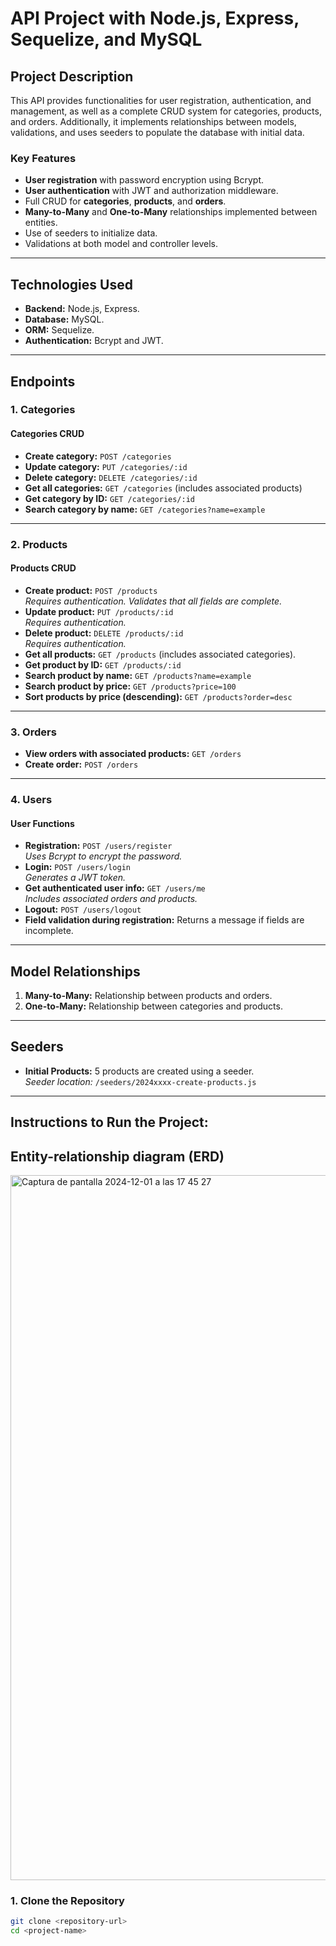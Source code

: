 # API Project with Node.js, Express, Sequelize, and MySQL

## Project Description
This API provides functionalities for user registration, authentication, and management, as well as a complete CRUD system for categories, products, and orders. Additionally, it implements relationships between models, validations, and uses seeders to populate the database with initial data.

### Key Features
- **User registration** with password encryption using Bcrypt.
- **User authentication** with JWT and authorization middleware.
- Full CRUD for **categories**, **products**, and **orders**.
- **Many-to-Many** and **One-to-Many** relationships implemented between entities.
- Use of seeders to initialize data.
- Validations at both model and controller levels.

---

## Technologies Used
- **Backend:** Node.js, Express.
- **Database:** MySQL.
- **ORM:** Sequelize.
- **Authentication:** Bcrypt and JWT.

---

## Endpoints

### 1. Categories
#### Categories CRUD
- **Create category:** `POST /categories`
- **Update category:** `PUT /categories/:id`
- **Delete category:** `DELETE /categories/:id`
- **Get all categories:** `GET /categories` (includes associated products)
- **Get category by ID:** `GET /categories/:id`
- **Search category by name:** `GET /categories?name=example`

---

### 2. Products
#### Products CRUD
- **Create product:** `POST /products`  
  *Requires authentication. Validates that all fields are complete.*  
- **Update product:** `PUT /products/:id`  
  *Requires authentication.*  
- **Delete product:** `DELETE /products/:id`  
  *Requires authentication.*  
- **Get all products:** `GET /products` (includes associated categories).
- **Get product by ID:** `GET /products/:id`
- **Search product by name:** `GET /products?name=example`
- **Search product by price:** `GET /products?price=100`
- **Sort products by price (descending):** `GET /products?order=desc`

---

### 3. Orders
- **View orders with associated products:** `GET /orders`
- **Create order:** `POST /orders`  

---

### 4. Users
#### User Functions
- **Registration:** `POST /users/register`  
  *Uses Bcrypt to encrypt the password.*  
- **Login:** `POST /users/login`  
  *Generates a JWT token.*  
- **Get authenticated user info:** `GET /users/me`  
  *Includes associated orders and products.*  
- **Logout:** `POST /users/logout`  
- **Field validation during registration:** Returns a message if fields are incomplete.

---

## Model Relationships
1. **Many-to-Many:** Relationship between products and orders.
2. **One-to-Many:** Relationship between categories and products.

---

## Seeders
- **Initial Products:** 5 products are created using a seeder.  
  *Seeder location:* `/seeders/2024xxxx-create-products.js`

---

## Instructions to Run the Project:

## Entity-relationship diagram (ERD)
<img width="1128" alt="Captura de pantalla 2024-12-01 a las 17 45 27" src="https://github.com/user-attachments/assets/36490eb4-348b-48c6-9b24-a25135646c17">



### 1. Clone the Repository
```bash
git clone <repository-url>
cd <project-name>
